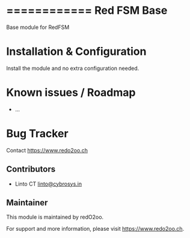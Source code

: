 ============
Red FSM Base
============
Base module for RedFSM

Installation & Configuration
============================

Install the module and no extra configuration needed.


Known issues / Roadmap
======================

* ...

Bug Tracker
===========

Contact https://www.redo2oo.ch


Contributors
------------

* Linto CT <linto@cybrosys.in>

Maintainer
----------

This module is maintained by redO2oo.

For support and more information, please visit https://www.redo2oo.ch.

